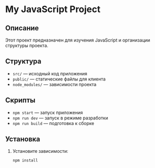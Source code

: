 # My JavaScript Project

## Описание

Этот проект предназначен для изучения JavaScript и организации структуры проекта.

## Структура

- `src/` — исходный код приложения
- `public/` — статические файлы для клиента
- `node_modules/` — зависимости проекта

## Скрипты

- `npm start` — запуск приложения
- `npm run dev` — запуск в режиме разработки
- `npm run build` — подготовка к сборке

## Установка

1. Установите зависимости:

   ```bash
   npm install
   ```
